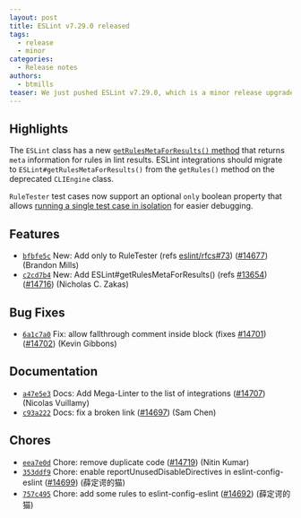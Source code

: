 ```yaml
---
layout: post
title: ESLint v7.29.0 released
tags:
  - release
  - minor
categories:
  - Release notes
authors: 
  - btmills
teaser: We just pushed ESLint v7.29.0, which is a minor release upgrade of ESLint. This release adds some new features and fixes several bugs found in the previous release.
---
```



## Highlights

The `ESLint` class has a new [`getRulesMetaForResults()` method](https://eslint.org/docs/developer-guide/nodejs-api#-eslintgetrulesmetaforresultsresults) that returns `meta` information for rules in lint results. ESLint integrations should migrate to `ESLint#getRulesMetaForResults()` from the `getRules()` method on the deprecated `CLIEngine` class.

`RuleTester` test cases now support an optional `only` boolean property that allows [running a single test case in isolation](https://eslint.org/docs/developer-guide/unit-tests#running-individual-tests) for easier debugging.

## Features


* [`bfbfe5c`](https://github.com/eslint/eslint/commit/bfbfe5c1fd4c39a06d5e159dbe48479ca4305fc0) New: Add only to RuleTester (refs [eslint/rfcs#73](https://github.com/eslint/rfcs/issues/73)) ([#14677](https://github.com/eslint/eslint/issues/14677)) (Brandon Mills)
* [`c2cd7b4`](https://github.com/eslint/eslint/commit/c2cd7b4a18057ca6067bdfc16de771dc5d90c0ea) New: Add ESLint#getRulesMetaForResults() (refs [#13654](https://github.com/eslint/eslint/issues/13654)) ([#14716](https://github.com/eslint/eslint/issues/14716)) (Nicholas C. Zakas)






## Bug Fixes


* [`6a1c7a0`](https://github.com/eslint/eslint/commit/6a1c7a0dac050ea5876972c50563a7eb867b38d3) Fix: allow fallthrough comment inside block (fixes [#14701](https://github.com/eslint/eslint/issues/14701)) ([#14702](https://github.com/eslint/eslint/issues/14702)) (Kevin Gibbons)




## Documentation


* [`a47e5e3`](https://github.com/eslint/eslint/commit/a47e5e30b0da364593b6881f6826c595da8696f5) Docs: Add Mega-Linter to the list of integrations ([#14707](https://github.com/eslint/eslint/issues/14707)) (Nicolas Vuillamy)
* [`c93a222`](https://github.com/eslint/eslint/commit/c93a222563177a9b5bc7a59aa106bc0a6d31e063) Docs: fix a broken link ([#14697](https://github.com/eslint/eslint/issues/14697)) (Sam Chen)








## Chores


* [`eea7e0d`](https://github.com/eslint/eslint/commit/eea7e0d09d6ef43d6663cbe424e7974764a5f7fe) Chore: remove duplicate code ([#14719](https://github.com/eslint/eslint/issues/14719)) (Nitin Kumar)
* [`353ddf9`](https://github.com/eslint/eslint/commit/353ddf965078030794419b089994373e27ffc86e) Chore: enable reportUnusedDisableDirectives in eslint-config-eslint ([#14699](https://github.com/eslint/eslint/issues/14699)) (薛定谔的猫)
* [`757c495`](https://github.com/eslint/eslint/commit/757c49584a5852c468c1b4a0b74ad3aa39d954e5) Chore: add some rules to eslint-config-eslint ([#14692](https://github.com/eslint/eslint/issues/14692)) (薛定谔的猫)
